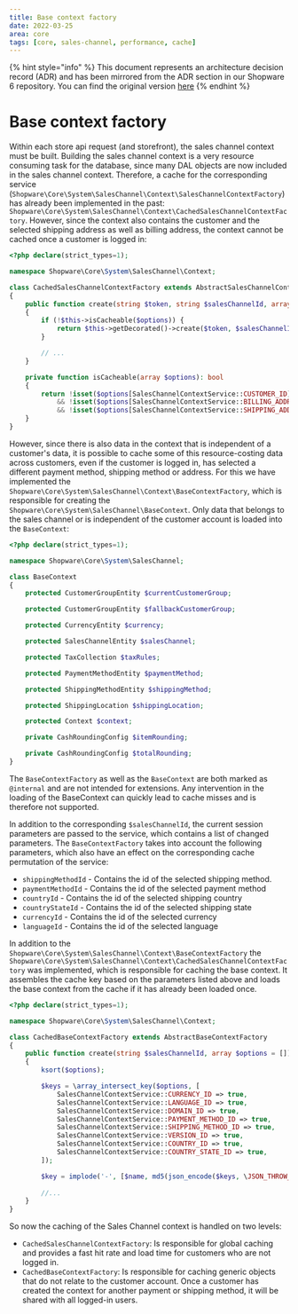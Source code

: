 ```yaml
---
title: Base context factory
date: 2022-03-25
area: core
tags: [core, sales-channel, performance, cache]
---
```


{% hint style="info" %}
This document represents an architecture decision record (ADR) and has been mirrored from the ADR section in our Shopware 6 repository.
You can find the original version [here](https://github.com/shopware/platform/blob/trunk/adr/2022-03-25-base-context-factory.md)
{% endhint %}

# Base context factory
Within each store api request (and storefront), the sales channel context must be built. Building the sales channel context is a very resource consuming task for the database, since many DAL objects are now included in the sales channel context. Therefore, a cache for the corresponding service (`Shopware\Core\System\SalesChannel\Context\SalesChannelContextFactory`) has already been implemented in the past: `Shopware\Core\System\SalesChannel\Context\CachedSalesChannelContextFactory`. However, since the context also contains the customer and the selected shipping address as well as billing address, the context cannot be cached once a customer is logged in:

```php
<?php declare(strict_types=1);

namespace Shopware\Core\System\SalesChannel\Context;

class CachedSalesChannelContextFactory extends AbstractSalesChannelContextFactory
{
    public function create(string $token, string $salesChannelId, array $options = []): SalesChannelContext
    {
        if (!$this->isCacheable($options)) {
            return $this->getDecorated()->create($token, $salesChannelId, $options);
        }

        // ...
    }

    private function isCacheable(array $options): bool
    {
        return !isset($options[SalesChannelContextService::CUSTOMER_ID])
            && !isset($options[SalesChannelContextService::BILLING_ADDRESS_ID])
            && !isset($options[SalesChannelContextService::SHIPPING_ADDRESS_ID]);
    }
}
```

However, since there is also data in the context that is independent of a customer's data, it is possible to cache some of this resource-costing data across customers, even if the customer is logged in, has selected a different payment method, shipping method or address. For this we have implemented the `Shopware\Core\System\SalesChannel\Context\BaseContextFactory`, which is responsible for creating the `Shopware\Core\System\SalesChannel\BaseContext`. Only data that belongs to the sales channel or is independent of the customer account is loaded into the `BaseContext`:
```php
<?php declare(strict_types=1);

namespace Shopware\Core\System\SalesChannel;

class BaseContext
{
    protected CustomerGroupEntity $currentCustomerGroup;

    protected CustomerGroupEntity $fallbackCustomerGroup;

    protected CurrencyEntity $currency;

    protected SalesChannelEntity $salesChannel;

    protected TaxCollection $taxRules;

    protected PaymentMethodEntity $paymentMethod;

    protected ShippingMethodEntity $shippingMethod;

    protected ShippingLocation $shippingLocation;

    protected Context $context;

    private CashRoundingConfig $itemRounding;

    private CashRoundingConfig $totalRounding;
}
```

The `BaseContextFactory` as well as the `BaseContext` are both marked as `@internal` and are not intended for extensions. Any intervention in the loading of the BaseContext can quickly lead to cache misses and is therefore not supported.

In addition to the corresponding `$salesChannelId`, the current session parameters are passed to the service, which contains a list of changed parameters. The `BaseContextFactory` takes into account the following parameters, which also have an effect on the corresponding cache permutation of the service:
* `shippingMethodId` - Contains the id of the selected shipping method.
* `paymentMethodId` - Contains the id of the selected payment method
* `countryId` - Contains the id of the selected shipping country
* `countryStateId` - Contains the id of the selected shipping state
* `currencyId` - Contains the id of the selected currency
* `languageId` - Contains the id of the selected language

In addition to the `Shopware\Core\System\SalesChannel\Context\BaseContextFactory` the `Shopware\Core\System\SalesChannel\Context\CachedSalesChannelContextFactory` was implemented, which is responsible for caching the base context. It assembles the cache key based on the parameters listed above and loads the base context from the cache if it has already been loaded once.
```php
<?php declare(strict_types=1);

namespace Shopware\Core\System\SalesChannel\Context;

class CachedBaseContextFactory extends AbstractBaseContextFactory
{
    public function create(string $salesChannelId, array $options = []): BaseContext
    {
        ksort($options);

        $keys = \array_intersect_key($options, [
            SalesChannelContextService::CURRENCY_ID => true,
            SalesChannelContextService::LANGUAGE_ID => true,
            SalesChannelContextService::DOMAIN_ID => true,
            SalesChannelContextService::PAYMENT_METHOD_ID => true,
            SalesChannelContextService::SHIPPING_METHOD_ID => true,
            SalesChannelContextService::VERSION_ID => true,
            SalesChannelContextService::COUNTRY_ID => true,
            SalesChannelContextService::COUNTRY_STATE_ID => true,
        ]);

        $key = implode('-', [$name, md5(json_encode($keys, \JSON_THROW_ON_ERROR))]);
        
        //...
    }
}
```

So now the caching of the Sales Channel context is handled on two levels:
* `CachedSalesChannelContextFactory`: Is responsible for global caching and provides a fast hit rate and load time for customers who are not logged in.
* `CachedBaseContextFactory`: Is responsible for caching generic objects that do not relate to the customer account. Once a customer has created the context for another payment or shipping method, it will be shared with all logged-in users.
